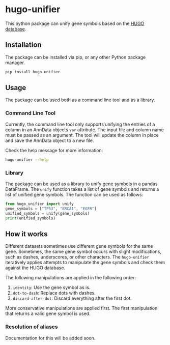# hugo-unifier

This python package can unify gene symbols based on the [HUGO database](https://www.genenames.org/tools/multi-symbol-checker/).

## Installation

The package can be installed via pip, or any other Python package manager.

```bash
pip install hugo-unifier
```

## Usage

The package can be used both as a command line tool and as a library.

### Command Line Tool

Currently, the command line tool only supports unifying the entries of a column in an AnnData objects `var` attribute. The input file and column name must be passed as an argument. The tool will update the column in place and save the AnnData object to a new file.

Check the help message for more information:
```bash
hugo-unifier --help
```

### Library
The package can be used as a library to unify gene symbols in a pandas DataFrame. The `unify` function takes a list of gene symbols and returns a list of unified gene symbols. The function can be used as follows:

```python
from hugo_unifier import unify
gene_symbols = ["TP53", "BRCA1", "EGFR"]
unified_symbols = unify(gene_symbols)
print(unified_symbols)
```

## How it works

Different datasets sometimes use different gene symbols for the same gene. Sometimes, the same gene symbol occurs
with slight modifications, such as dashes, underscores, or other characters. The `hugo-unifier` iteratively applies attempts to manipulate the gene symbols and check them against the HUGO database.

The following manipulations are applied in the following order:
1. `identity`: Use the gene symbol as is.
2. `dot-to-dash`: Replace dots with dashes.
3. `discard-after-dot`: Discard everything after the first dot.

More conservative manipulations are applied first. The first manipulation that returns a valid gene symbol is used.

### Resolution of aliases

Documentation for this will be added soon.
